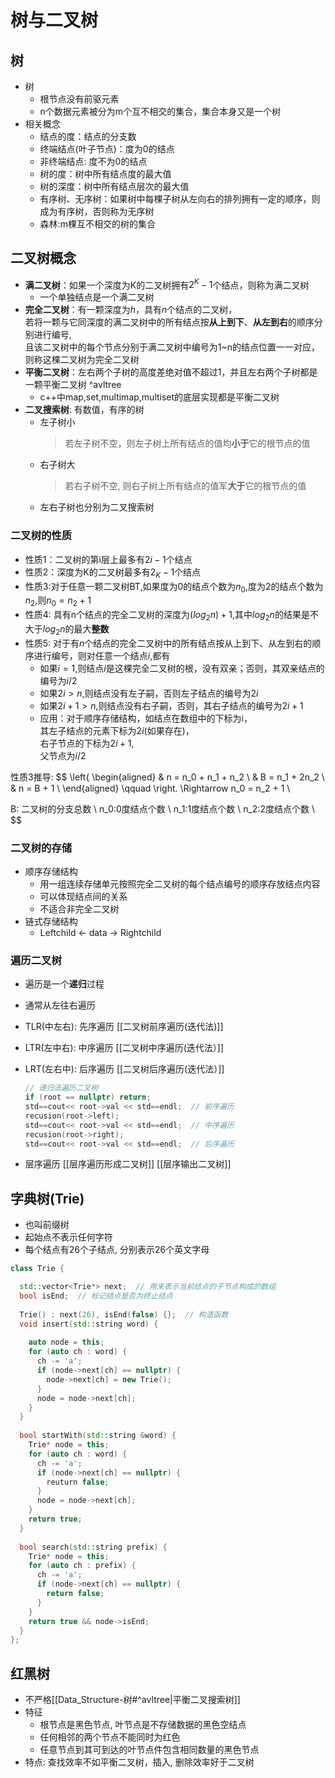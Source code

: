 # 树与二叉树

## 树

- 树
  - 根节点没有前驱元素
  - n个数据元素被分为m个互不相交的集合，集合本身又是一个树
- 相关概念
  - 结点的度：结点的分支数
  - 终端结点(叶子节点)：度为0的结点
  - 非终端结点: 度不为0的结点
  - 树的度：树中所有结点度的最大值
  - 树的深度：树中所有结点层次的最大值
  - 有序树、无序树：如果树中每棵子树从左向右的排列拥有一定的顺序，则成为有序树，否则称为无序树
  - 森林:m棵互不相交的树的集合

## 二叉树概念

- **满二叉树**：如果一个深度为K的二叉树拥有$2^K-1$个结点，则称为满二叉树
  - 一个单独结点是一个满二叉树
- **完全二叉树**：有一颗深度为$h$，具有$n$个结点的二叉树，  
若将一颗与它同深度的满二叉树中的所有结点按**从上到下**、**从左到右**的顺序分别进行编号,  
且该二叉树中的每个节点分别于满二叉树中编号为1~n的结点位置一一对应，则称这棵二叉树为完全二叉树
- **平衡二叉树**：左右两个子树的高度差绝对值不超过1，并且左右两个子树都是一颗平衡二叉树 ^avltree
  - c++中map,set,multimap,multiset的底层实现都是平衡二叉树
- **二叉搜索树**: 有数值，有序的树  
  - 左子树小  
    > 若左子树不空，则左子树上所有结点的值均**小于**它的根节点的值
  - 右子树大  
    > 若右子树不空, 则右子树上所有结点的值军**大于**它的根节点的值
  - 左右子树也分别为二叉搜索树

### 二叉树的性质

- 性质1：二叉树的第i层上最多有$2i-1$个结点
- 性质2：深度为K的二叉树最多有$2_K-1$个结点
- 性质3:对于任意一颗二叉树BT,如果度为0的结点个数为$n_0$,度为2的结点个数为$n_2$,则$n_0 = n_2+ 1$
- 性质4: 具有n个结点的完全二叉树的深度为$(log_2n)+1$,其中$log_2n$的结果是不大于$log_2n$的最大**整数**
- 性质5: 对于有$n$个结点的完全二叉树中的所有结点按从上到下、从左到右的顺序进行编号，则对任意一个结点$i$,都有
  - 如果$i = 1$,则结点$i$是这棵完全二叉树的根，没有双亲；否则，其双亲结点的编号为$i/2$
  - 如果$2i>n$,则结点没有左子嗣，否则左子结点的编号为$2i$
  - 如果$2i+1>n$,则结点没有右子嗣，否则，其右子结点的编号为$2i+1$
  - 应用：对于顺序存储结构，如结点在数组中的下标为i，  
    其左子结点的元素下标为$2i$(如果存在)，  
    右子节点的下标为$2i+1$,  
    父节点为$i/2$

性质3推导:
$$
\left\{
\begin{aligned}
& n = n_0 + n_1 + n_2 \\
& B = n_1 + 2n_2 \\
& n = B + 1 \\
\end{aligned}
\qquad \right. \Rightarrow n_0 = n_2 + 1  \\

B: 二叉树的分支总数 \\
n_0:0度结点个数  \\
n_1:1度结点个数  \\
n_2:2度结点个数  \\
$$

### 二叉树的存储

- 顺序存储结构
  - 用一组连续存储单元按照完全二叉树的每个结点编号的顺序存放结点内容
  - 可以体现结点间的关系
  - 不适合非完全二叉树
- 链式存储结构
  - Leftchild $\longleftarrow$ data $\longrightarrow$ Rightchild

### 遍历二叉树

- 遍历是一个**递归**过程
- 通常从左往右遍历
- TLR(中左右): 先序遍历
  [[二叉树前序遍历(迭代法)]]
- LTR(左中右): 中序遍历
  [[二叉树中序遍历(迭代法）]]
- LRT(左右中): 后序遍历
  [[二叉树后序遍历(迭代法）]]

  ```c++
  // 递归法遍历二叉树
  if (root == nullptr) return;
  std==cout<< root->val << std==endl;  // 前序遍历
  recusion(root->left);
  std==cout<< root->val << std==endl;  // 中序遍历
  recusion(root->right);
  std==cout<< root->val << std==endl;  // 后序遍历

  ```
  
- 层序遍历
  [[层序遍历形成二叉树]] [[层序输出二叉树]]
  
## 字典树(Trie)

- 也叫前缀树
- 起始点不表示任何字符
- 每个结点有26个子结点, 分别表示26个英文字母


```c++
class Trie {

  std::vector<Trie*> next;  // 用来表示当前结点的子节点构成的数组
  bool isEnd;  // 标记结点是否为终止结点
  
  Trie() : next(26), isEnd(false) {};  // 构造函数
  void insert(std::string word) {
  
    auto node = this;
    for (auto ch : word) {
      ch -= 'a';
      if (node->next[ch] == nullptr) {
        node->next[ch] = new Trie(); 
      }
      node = node->next[ch];
    }
  }
  
  bool startWith(std::string &word) {
    Trie* node = this;
    for (auto ch : word) {
      ch -= 'a';
      if (node->next[ch] == nullptr) {
        reuturn false;
      }
      node = node->next[ch];
    }
    return true;
  }
  
  bool search(std::string prefix) {
    Trie* node = this;
    for (auto ch : prefix) {
      ch -= 'a';
      if (node->next[ch] == nullptr) {
        return false;
      }
    }
    return true && node->isEnd;
  }
};
```

## 红黑树

- 不严格[[Data_Structure-树#^avltree|平衡二叉搜索树]]
- 特征
  - 根节点是黑色节点, 叶节点是不存储数据的黑色空结点  
  - 任何相邻的两个节点不能同时为红色
  - 任意节点到其可到达的叶节点件包含相同数量的黑色节点
- 特点: 查找效率不如平衡二叉树，插入, 删除效率好于二叉树
